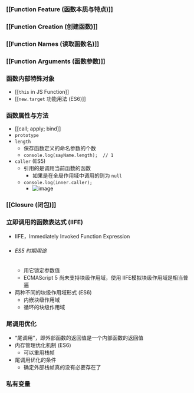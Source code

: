 
### [[Function Feature (函数本质与特点)]]
### [[Function Creation (创建函数)]]
### [[Function Names (读取函数名)]]
### [[Function Arguments (函数参数)]]

### 函数内部特殊对象
* [[`this` in JS Function]]
* [[`new.target` 功能用法 (ES6)]]

### 函数属性与方法
* [[call; apply; bind]]
* `prototype`
* `length`
	* 保存函数定义的命名参数的个数
	* `console.log(sayName.length);  // 1`
* `caller` (ES5)
	* 引用的是调用当前函数的函数
		* 如果是在全局作用域中调用的则为 `null`
	* `console.log(inner.caller);`
		* ![image](0abc5bc2d093e03182bbcfdb1ab7ca89.png)

### [[Closure (闭包)]]

### 立即调用的函数表达式 (IIFE)
* IIFE，Immediately Invoked Function Expression
* ###### ES5 时期用途
	* 用它锁定参数值
	* ECMAScript 5 尚未支持块级作用域，使用 IIFE模拟块级作用域是相当普遍
* 两种不同的块级作用域形式 (ES6)
	* 内嵌块级作用域
	* 循环的块级作用域

### 尾调用优化
* “尾调用”，即外部函数的返回值是一个内部函数的返回值
* 内存管理优化机制 (ES6)
	* 可以重用栈帧
* 尾调用优化的条件
	* 确定外部栈帧真的没有必要存在了

### 私有变量




